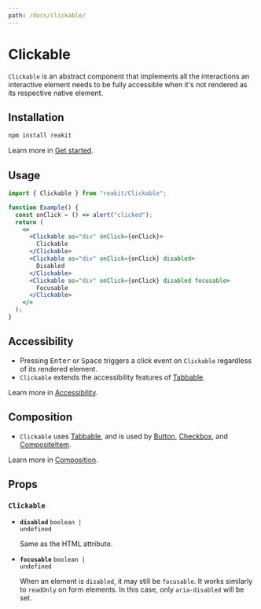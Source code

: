 ```yaml
---
path: /docs/clickable/
---
```


# Clickable

`Clickable` is an abstract component that implements all the interactions an interactive element needs to be fully accessible when it's not rendered as its respective native element.

<carbon-ad></carbon-ad>

## Installation

```sh
npm install reakit
```

Learn more in [Get started](/docs/get-started/).

## Usage

<!-- eslint-disable no-alert -->

```jsx
import { Clickable } from "reakit/Clickable";

function Example() {
  const onClick = () => alert("clicked");
  return (
    <>
      <Clickable as="div" onClick={onClick}>
        Clickable
      </Clickable>
      <Clickable as="div" onClick={onClick} disabled>
        Disabled
      </Clickable>
      <Clickable as="div" onClick={onClick} disabled focusable>
        Focusable
      </Clickable>
    </>
  );
}
```

## Accessibility

- Pressing <kbd>Enter</kbd> or <kbd>Space</kbd> triggers a click event on `Clickable` regardless of its rendered element.
- `Clickable` extends the accessibility features of [Tabbable](/docs/tabbable/#accessibility).

Learn more in [Accessibility](/docs/accessibility/).

## Composition

- `Clickable` uses [Tabbable](/docs/tabbable/), and is used by [Button](/docs/button/), [Checkbox](/docs/checkbox/), and [CompositeItem](/docs/composite/).

Learn more in [Composition](/docs/composition/#props-hooks).

## Props

<!-- Automatically generated -->

### `Clickable`

- **`disabled`**
  <code>boolean | undefined</code>

  Same as the HTML attribute.

- **`focusable`**
  <code>boolean | undefined</code>

  When an element is `disabled`, it may still be `focusable`. It works
similarly to `readOnly` on form elements. In this case, only
`aria-disabled` will be set.
